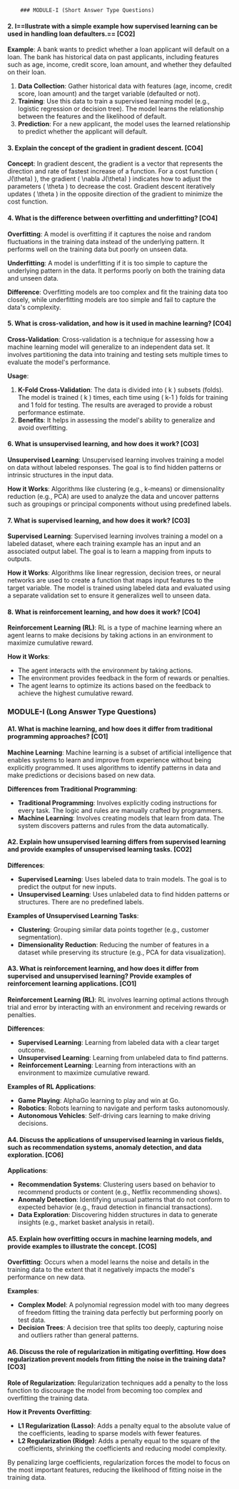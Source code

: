 		### MODULE-I (Short Answer Type Questions)
	
#### 2. I==llustrate with a simple example how supervised learning can be used in handling loan defaulters.== [CO2]

**Example**: A bank wants to predict whether a loan applicant will default on a loan. The bank has historical data on past applicants, including features such as age, income, credit score, loan amount, and whether they defaulted on their loan.

1. **Data Collection**: Gather historical data with features (age, income, credit score, loan amount) and the target variable (defaulted or not).
2. **Training**: Use this data to train a supervised learning model (e.g., logistic regression or decision tree). The model learns the relationship between the features and the likelihood of default.
3. **Prediction**: For a new applicant, the model uses the learned relationship to predict whether the applicant will default.

#### 3. Explain the concept of the gradient in gradient descent. [CO4]

**Concept**: In gradient descent, the gradient is a vector that represents the direction and rate of fastest increase of a function. For a cost function \( J(\theta) \), the gradient \( \nabla J(\theta) \) indicates how to adjust the parameters \( \theta \) to decrease the cost. Gradient descent iteratively updates \( \theta \) in the opposite direction of the gradient to minimize the cost function.

#### 4. What is the difference between overfitting and underfitting? [CO4]

**Overfitting**: A model is overfitting if it captures the noise and random fluctuations in the training data instead of the underlying pattern. It performs well on the training data but poorly on unseen data.

**Underfitting**: A model is underfitting if it is too simple to capture the underlying pattern in the data. It performs poorly on both the training data and unseen data.

**Difference**: Overfitting models are too complex and fit the training data too closely, while underfitting models are too simple and fail to capture the data's complexity.

#### 5. What is cross-validation, and how is it used in machine learning? [CO4]

**Cross-Validation**: Cross-validation is a technique for assessing how a machine learning model will generalize to an independent data set. It involves partitioning the data into training and testing sets multiple times to evaluate the model's performance.

**Usage**:
1. **K-Fold Cross-Validation**: The data is divided into \( k \) subsets (folds). The model is trained \( k \) times, each time using \( k-1 \) folds for training and 1 fold for testing. The results are averaged to provide a robust performance estimate.
2. **Benefits**: It helps in assessing the model's ability to generalize and avoid overfitting.

#### 6. What is unsupervised learning, and how does it work? [CO3]

**Unsupervised Learning**: Unsupervised learning involves training a model on data without labeled responses. The goal is to find hidden patterns or intrinsic structures in the input data.

**How it Works**: Algorithms like clustering (e.g., k-means) or dimensionality reduction (e.g., PCA) are used to analyze the data and uncover patterns such as groupings or principal components without using predefined labels.

#### 7. What is supervised learning, and how does it work? [CO3]

**Supervised Learning**: Supervised learning involves training a model on a labeled dataset, where each training example has an input and an associated output label. The goal is to learn a mapping from inputs to outputs.

**How it Works**: Algorithms like linear regression, decision trees, or neural networks are used to create a function that maps input features to the target variable. The model is trained using labeled data and evaluated using a separate validation set to ensure it generalizes well to unseen data.

#### 8. What is reinforcement learning, and how does it work? [CO4]

**Reinforcement Learning (RL)**: RL is a type of machine learning where an agent learns to make decisions by taking actions in an environment to maximize cumulative reward.

**How it Works**: 
- The agent interacts with the environment by taking actions.
- The environment provides feedback in the form of rewards or penalties.
- The agent learns to optimize its actions based on the feedback to achieve the highest cumulative reward.

### MODULE-I (Long Answer Type Questions)

#### A1. What is machine learning, and how does it differ from traditional programming approaches? [CO1]

**Machine Learning**: Machine learning is a subset of artificial intelligence that enables systems to learn and improve from experience without being explicitly programmed. It uses algorithms to identify patterns in data and make predictions or decisions based on new data.

**Differences from Traditional Programming**:
- **Traditional Programming**: Involves explicitly coding instructions for every task. The logic and rules are manually crafted by programmers.
- **Machine Learning**: Involves creating models that learn from data. The system discovers patterns and rules from the data automatically.

#### A2. Explain how unsupervised learning differs from supervised learning and provide examples of unsupervised learning tasks. [CO2]

**Differences**:
- **Supervised Learning**: Uses labeled data to train models. The goal is to predict the output for new inputs.
- **Unsupervised Learning**: Uses unlabeled data to find hidden patterns or structures. There are no predefined labels.

**Examples of Unsupervised Learning Tasks**:
- **Clustering**: Grouping similar data points together (e.g., customer segmentation).
- **Dimensionality Reduction**: Reducing the number of features in a dataset while preserving its structure (e.g., PCA for data visualization).

#### A3. What is reinforcement learning, and how does it differ from supervised and unsupervised learning? Provide examples of reinforcement learning applications. [CO1]

**Reinforcement Learning (RL)**: RL involves learning optimal actions through trial and error by interacting with an environment and receiving rewards or penalties.

**Differences**:
- **Supervised Learning**: Learning from labeled data with a clear target outcome.
- **Unsupervised Learning**: Learning from unlabeled data to find patterns.
- **Reinforcement Learning**: Learning from interactions with an environment to maximize cumulative reward.

**Examples of RL Applications**:
- **Game Playing**: AlphaGo learning to play and win at Go.
- **Robotics**: Robots learning to navigate and perform tasks autonomously.
- **Autonomous Vehicles**: Self-driving cars learning to make driving decisions.

#### A4. Discuss the applications of unsupervised learning in various fields, such as recommendation systems, anomaly detection, and data exploration. [CO6]

**Applications**:
- **Recommendation Systems**: Clustering users based on behavior to recommend products or content (e.g., Netflix recommending shows).
- **Anomaly Detection**: Identifying unusual patterns that do not conform to expected behavior (e.g., fraud detection in financial transactions).
- **Data Exploration**: Discovering hidden structures in data to generate insights (e.g., market basket analysis in retail).

#### A5. Explain how overfitting occurs in machine learning models, and provide examples to illustrate the concept. [COS]

**Overfitting**: Occurs when a model learns the noise and details in the training data to the extent that it negatively impacts the model's performance on new data.

**Examples**:
- **Complex Model**: A polynomial regression model with too many degrees of freedom fitting the training data perfectly but performing poorly on test data.
- **Decision Trees**: A decision tree that splits too deeply, capturing noise and outliers rather than general patterns.

#### A6. Discuss the role of regularization in mitigating overfitting. How does regularization prevent models from fitting the noise in the training data? [CO3]

**Role of Regularization**: Regularization techniques add a penalty to the loss function to discourage the model from becoming too complex and overfitting the training data.

**How it Prevents Overfitting**:
- **L1 Regularization (Lasso)**: Adds a penalty equal to the absolute value of the coefficients, leading to sparse models with fewer features.
- **L2 Regularization (Ridge)**: Adds a penalty equal to the square of the coefficients, shrinking the coefficients and reducing model complexity.

By penalizing large coefficients, regularization forces the model to focus on the most important features, reducing the likelihood of fitting noise in the training data.